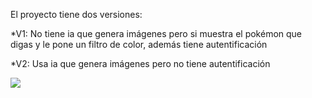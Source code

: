 El proyecto tiene dos versiones:

*V1: No tiene ia que genera imágenes pero si muestra el pokémon que digas y le pone un filtro de color, además tiene autentificación

*V2: Usa ia que genera imágenes pero no tiene autentificación

<img src="https://www.deviantart.com/senso88/art/810-Grookey-950662968"/>
